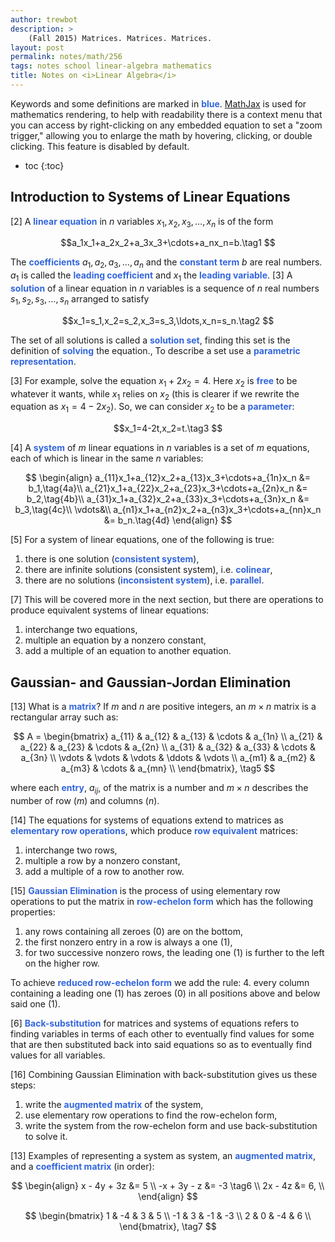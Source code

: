 ```yaml
---
author: trewbot
description: >
    (Fall 2015) Matrices. Matrices. Matrices.
layout: post
permalink: notes/math/256
tags: notes school linear-algebra mathematics
title: Notes on <i>Linear Algebra</i>
---
```


<style>
    strong {color:#36d;}
</style>

Keywords and some definitions are marked in **blue**.
[MathJax](https://www.mathjax.org/) is used for mathematics rendering, to help
with readability there is a context menu that you can access by right-clicking
on any embedded equation to set a "zoom trigger," allowing you to enlarge the
math by hovering, clicking, or double clicking. This feature is disabled by
default.

* toc
{:toc}

## Introduction to Systems of Linear Equations

[2] A **linear equation** in $n$ variables $x_1,x_2,x_3,\ldots,x_n$ is of the
form

$$a_1x_1+a_2x_2+a_3x_3+\cdots+a_nx_n=b.\tag1 $$

The **coefficients** $a_1,a_2,a_3,\ldots,a_n$ and the **constant term** $b$ are
real numbers. $a_1$ is called the **leading coefficient** and $x_1$ the
**leading variable**. [3] A **solution** of a linear equation in $n$ variables
is a sequence of $n$ real numbers $s_1,s_2,s_3,\ldots,s_n$ arranged to satisfy

$$x_1=s_1,x_2=s_2,x_3=s_3,\ldots,x_n=s_n.\tag2 $$

The set of all solutions is called a **solution set**, finding this set is the
definition of **solving** the equation., To describe a set use a **parametric
representation**.

[3] For example, solve the equation $x_1+2x_2=4$. Here $x_2$ is **free** to be
whatever it wants, while $x_1$ relies on $x_2$ (this is clearer if we rewrite
the equation as $x_1=4-2x_2$). So, we can consider $x_2$ to be a **parameter**:

$$x_1=4-2t,x_2=t.\tag3 $$

[4] A **system** of $m$ linear equations in $n$ variables is a set of $m$
equations, each of which is linear in the same $n$ variables:

$$
\begin{align}
a_{11}x_1+a_{12}x_2+a_{13}x_3+\cdots+a_{1n}x_n &= b_1,\tag{4a}\\
a_{21}x_1+a_{22}x_2+a_{23}x_3+\cdots+a_{2n}x_n &= b_2,\tag{4b}\\
a_{31}x_1+a_{32}x_2+a_{33}x_3+\cdots+a_{3n}x_n &= b_3,\tag{4c}\\
\vdots&\\
a_{n1}x_1+a_{n2}x_2+a_{n3}x_3+\cdots+a_{nn}x_n &= b_n.\tag{4d}
\end{align}
$$

[5] For a system of linear equations, one of the following is true:
1. there is one solution (**consistent system**),
2. there are infinite solutions (consistent system), i.e. **colinear**,
3. there are no solutions (**inconsistent system**), i.e. **parallel**.

[7] This will be covered more in the next section, but there are operations to
produce equivalent systems of linear equations:
1. interchange two equations,
2. multiple an equation by a nonzero constant,
3. add a multiple of an equation to another equation.

## Gaussian- and Gaussian-Jordan Elimination

[13] What is a **matrix**? If $m$ and $n$ are positive integers, an $m\times n$
matrix is a rectangular array such as:

$$
A = \begin{bmatrix}
a_{11} & a_{12} & a_{13} & \cdots & a_{1n} \\
a_{21} & a_{22} & a_{23} & \cdots & a_{2n} \\
a_{31} & a_{32} & a_{33} & \cdots & a_{3n} \\
\vdots & \vdots & \vdots & \ddots & \vdots \\
a_{m1} & a_{m2} & a_{m3} & \cdots & a_{mn} \\
\end{bmatrix}, \tag5
$$

where each **entry**, $a_{ij}$, of the matrix is a number and $m\times n$
describes the number of row ($m$) and columns ($n$).

[14] The equations for systems of equations extend to matrices as **elementary
row operations**, which produce **row equivalent** matrices:
1. interchange two rows,
2. multiple a row by a nonzero constant,
3. add a multiple of a row to another row.

[15] **Gaussian Elimination** is the process of using elementary row operations
to put the matrix in **row-echelon form** which has the following properties:
1. any rows containing all zeroes ($0$) are on the bottom,
2. the first nonzero entry in a row is always a one ($1$),
3. for two successive nonzero rows, the leading one ($1$) is further to the left
   on the higher row.

To achieve **reduced row-echelon form** we add the rule:
4. every column containing a leading one ($1$) has zeroes ($0$) in all positions
above and below said one ($1$).

[6] **Back-substitution** for matrices and systems of equations refers to
finding variables in terms of each other to eventually find values for some that
are then substituted back into said equations so as to eventually find values
for all variables.

[16] Combining Gaussian Elimination with back-substitution gives us these steps:
1. write the **augmented matrix** of the system,
2. use elementary row operations to find the row-echelon form,
3. write the system from the row-echelon form and use back-substitution to solve
   it.

[13] Examples of representing a system as system, an **augmented matrix**, and a
**coefficient matrix** (in order):

$$
\begin{align}
 x - 4y + 3z &=  5 \\
-x + 3y -  z &= -3 \tag6 \\
2x      - 4z &=  6, \\
\end{align}
$$


$$
\begin{bmatrix}
 1 & -4 &  3 &  5 \\
-1 &  3 & -1 & -3 \\
 2 &  0 & -4 &  6 \\
\end{bmatrix}, \tag7
$$
